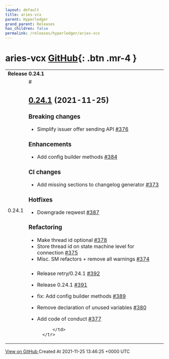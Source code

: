 ```yaml
---
layout: default
title: aries-vcx
parent: Hyperledger
grand_parent: Releases
has_children: false
permalink: /releases/hyperledger/aries-vcx
---
```


# aries-vcx <span class="fs-3 right-align">[GitHub](https://github.com/hyperledger/aries-vcx){: .btn .mr-4 }</span>


<div>
    <table>
        <tr>
            <td colspan="2">
                <b>
                    Release 0.24.1
                </b>
            </td>
        </tr>
        <tr>
            <td>
                <span class="chip">
                    0.24.1
                </span>
            </td>
            <td>
                #

## [0.24.1](https://github.com/hyperledger/aries-vcx/tree/0.24.1) (2021-11-25)

### Breaking changes

- Simplify issuer offer sending API [\#376](https://github.com/hyperledger/aries-vcx/pull/376)

### Enhancements

- Add config builder methods [\#384](https://github.com/hyperledger/aries-vcx/pull/384)

### CI changes

- Add missing sections to changelog generator [\#373](https://github.com/hyperledger/aries-vcx/pull/373)

### Hotfixes

- Downgrade reqwest [\#387](https://github.com/hyperledger/aries-vcx/pull/387)

### Refactoring

- Make thread id optional [\#378](https://github.com/hyperledger/aries-vcx/pull/378)
- Store thread id on state machine level for connection [\#375](https://github.com/hyperledger/aries-vcx/pull/375)
- Misc. SM refactors + remove all warnings [\#374](https://github.com/hyperledger/aries-vcx/pull/374)

###

- Release retry/0.24.1 [\#392](https://github.com/hyperledger/aries-vcx/pull/392)
- Release 0.24.1 [\#391](https://github.com/hyperledger/aries-vcx/pull/391)
- fix: Add config builder methods [\#389](https://github.com/hyperledger/aries-vcx/pull/389)
- Remove declaration of unused variables [\#380](https://github.com/hyperledger/aries-vcx/pull/380)
- Add code of conduct [\#377](https://github.com/hyperledger/aries-vcx/pull/377)




            </td>
        </tr>
    </table>
    <a href="https://github.com/hyperledger/aries-vcx/releases/tag/0.24.1" class=".btn">
        View on GitHub
    </a>
    <span class="right-align">
        Created At 2021-11-25 13:46:25 +0000 UTC
    </span>
</div>

